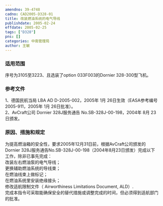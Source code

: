 ```yaml
---
amendno: 39-4748  
cadno: CAD2005-D328-01  
title: 改装燃油系统的电气导线  
publishdate: 2005-02-24  
effdate: 2005-02-25  
tags: ["D328"]  
pns: []  
categories: 中南管理局  
author: 王敏  
---
```

  
### 适用范围  
序号为3105至3223、且选装了option 033F003的Dornier 328-300型飞机。  
  
<!--more-->  
### 参考文件  
1、德国民航当局 LBA AD D-2005-002，2005年 1月 26日生效（EASA参考编号 2005-911，2005年 1月 26日批准）。  
 2、AvCraft公司 Dornier 328J服务通告 No.SB-328J-00-198，2004年 8月 23日颁发。  
  
### 原因、措施和规定  
为提高燃油箱的安全性，要求2005年12月31日前，根据AvCraft公司颁发的Dornier 328J服务通告No.SB-328J-00-198（2004年8月23日颁发）完成以下工作，除非已事先完成：  
    改装左右燃油泵的电气导线；  
    更换辅助燃油系统的导线束；  
    在燃油线束上做标记；  
    在燃油系统里安装绝缘接头；  
    修改适航限制文件（ Airworthiness Limitations Document, ALD）.  
    完成本指令可采取能确保安全的替代措施或调整完成的时间，但必须得到适航部门的批准。  
  
